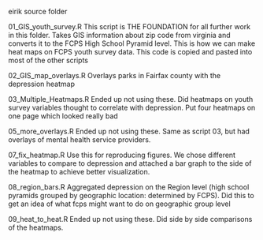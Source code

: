 eirik source folder

01_GIS_youth_survey.R 
  This script is THE FOUNDATION for all further work in this folder. Takes GIS information about zip code from virginia and converts 
  it to the FCPS High School Pyramid level. This is how we can make heat maps on FCPS youth survey data. This code is copied and pasted into
  most of the other scripts
  
02_GIS_map_overlays.R
  Overlays parks in Fairfax county with the depression heatmap

03_Multiple_Heatmaps.R 
  Ended up not using these. Did heatmaps on youth survey variables thought to correlate with depression. Put four heatmaps on one page which       looked really bad

05_more_overlays.R 
  Ended up not using these. Same as script 03, but had overlays of mental health service providers.

07_fix_heatmap.R 
  Use this for reproducing figures. We chose different variables to compare to depression and attached a bar graph to the side of the heatmap
  to achieve better visualization. 
  
08_region_bars.R
  Aggregated depression on the Region level (high school pyramids grouped by geographic location: determined by FCPS). Did this to get an idea of   what fcps might want to do on geographic group level
  
09_heat_to_heat.R 
  Ended up not using these. Did side by side comparisons of the heatmaps.
